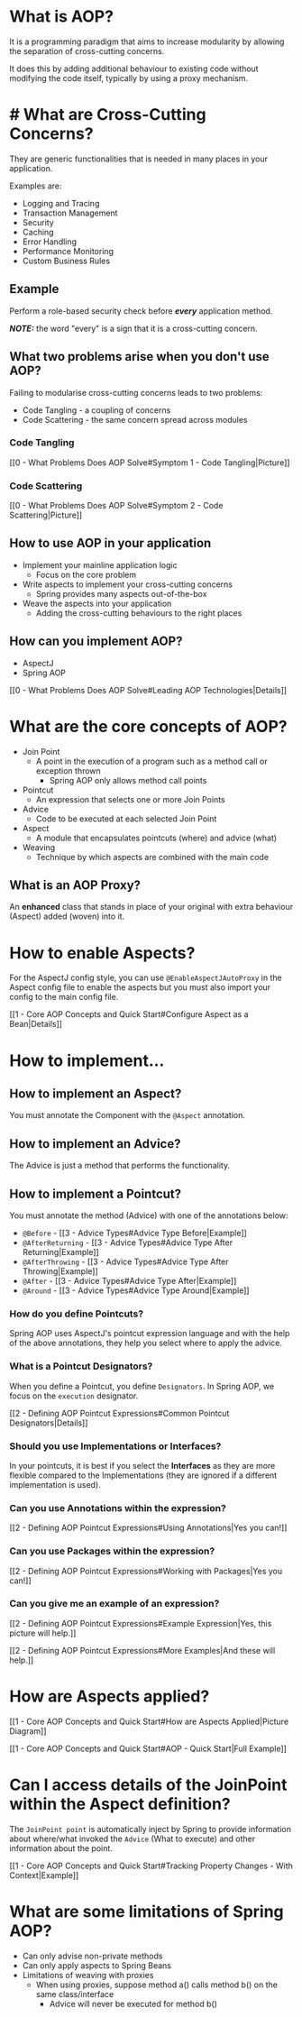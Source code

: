 
# What is AOP?

It is a programming paradigm that aims to increase modularity by allowing the separation of cross-cutting concerns.

It does this by adding additional behaviour to existing code without modifying the code itself, typically by using a proxy mechanism.

# # What are Cross-Cutting Concerns?

They are generic functionalities that is needed in many places in your application.

Examples are:
- Logging and Tracing
- Transaction Management
- Security
- Caching
- Error Handling
- Performance Monitoring
- Custom Business Rules

## Example

Perform a role-based security check before ***every*** application method.

***NOTE:*** the word "every" is a sign that it is a cross-cutting concern.

## What two problems arise when you don't use AOP?

Failing to modularise cross-cutting concerns leads to two problems:
- Code Tangling - a coupling of concerns
- Code Scattering - the same concern spread across modules

### Code Tangling

[[0 - What Problems Does AOP Solve#Symptom 1 - Code Tangling|Picture]]

### Code Scattering

[[0 - What Problems Does AOP Solve#Symptom 2 - Code Scattering|Picture]]

## How to use AOP in your application

- Implement your mainline application logic
	- Focus on the core problem
- Write aspects to implement your cross-cutting concerns
	- Spring provides many aspects out-of-the-box
- Weave the aspects into your application
	- Adding the cross-cutting behaviours to the right places

## How can you implement AOP?

- AspectJ
- Spring AOP

[[0 - What Problems Does AOP Solve#Leading AOP Technologies|Details]]

# What are the core concepts of AOP?

- Join Point
	- A point in the execution of a program such as a method call or exception thrown
		- Spring AOP only allows method call points
- Pointcut
	- An expression that selects one or more Join Points
- Advice
	- Code to be executed at each selected Join Point
- Aspect
	- A module that encapsulates pointcuts (where) and advice (what)
- Weaving
	- Technique by which aspects are combined with the main code

## What is an AOP Proxy?

An **enhanced** class that stands in place of your original with extra behaviour (Aspect) added (woven) into it.

# How to enable Aspects?

For the AspectJ config style, you can use `@EnableAspectJAutoProxy` in the Aspect config file to enable the aspects but you must also import your config to the main config file.

[[1 - Core AOP Concepts and Quick Start#Configure Aspect as a Bean|Details]]

# How to implement...

## How to implement an Aspect?

You must annotate the Component with the `@Aspect` annotation. 

## How to implement an Advice?

The Advice is just a method that performs the functionality.

## How to implement a Pointcut? 

You must annotate the method (Advice) with one of the annotations below:
- `@Before` - [[3 - Advice Types#Advice Type Before|Example]]
- `@AfterReturning` - [[3 - Advice Types#Advice Type After Returning|Example]]
- `@AfterThrowing` - [[3 - Advice Types#Advice Type After Throwing|Example]]
- `@After` - [[3 - Advice Types#Advice Type After|Example]]
- `@Around` - [[3 - Advice Types#Advice Type Around|Example]]

### How do you define Pointcuts?

Spring AOP uses AspectJ's pointcut expression language and with the help of the above annotations, they help you select where to apply the advice.

### What is a Pointcut Designators?

When you define a Pointcut, you define `Designators`. In Spring AOP, we focus on the `execution` designator.

[[2 - Defining AOP Pointcut Expressions#Common Pointcut Designators|Details]]

### Should you use Implementations or Interfaces?

In your pointcuts, it is best if you select the **Interfaces** as they are more flexible compared to the Implementations (they are ignored if a different implementation is used).

### Can you use Annotations within the expression?

[[2 - Defining AOP Pointcut Expressions#Using Annotations|Yes you can!]]

### Can you use Packages within the expression?

[[2 - Defining AOP Pointcut Expressions#Working with Packages|Yes you can!]]
### Can you give me an example of an expression?

[[2 - Defining AOP Pointcut Expressions#Example Expression|Yes, this picture will help.]]

[[2 - Defining AOP Pointcut Expressions#More Examples|And these will help.]]


# How are Aspects applied?

[[1 - Core AOP Concepts and Quick Start#How are Aspects Applied|Picture Diagram]]

[[1 - Core AOP Concepts and Quick Start#AOP - Quick Start|Full Example]]

# Can I access details of the JoinPoint within the Aspect definition?

The `JoinPoint point` is automatically inject by Spring to provide information about where/what invoked the `Advice` (What to execute) and other information about the point.

[[1 - Core AOP Concepts and Quick Start#Tracking Property Changes - With Context|Example]]

# What are some limitations of Spring AOP?

- Can only advise non-private methods
- Can only apply aspects to Spring Beans
- Limitations of weaving with proxies
	- When using proxies, suppose method a() calls method b() on the same class/interface
		- Advice will never be executed for method b()